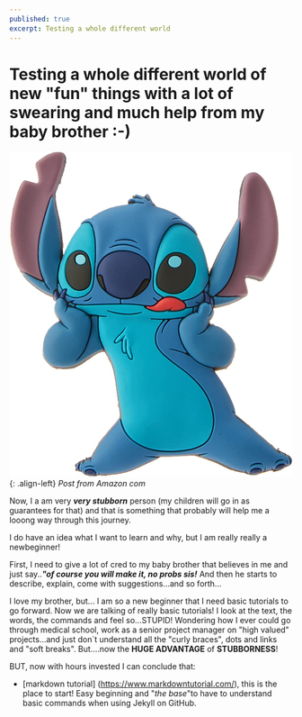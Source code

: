 ```yaml
---
published: true
excerpt: Testing a whole different world
---
```

# Testing a whole different world of new "fun" things with a lot of swearing and much help from my baby brother :-)

![Thinking stitch](/assets/images/Stich.jpg){: .align-left} 
_Post from Amazon com_

Now, I a am very _**very stubborn**_ person (my children will go in as guarantees for that) and that is something that probably will help me a looong way through this journey.

I do have an idea what I want to learn and why, but I am really really a newbeginner!

First, I need to give a lot of cred to my baby brother that believes in me and just say..**_"of course you will make it, no probs sis!_** And then he starts to describe, explain, come with suggestions...and so forth...

I love my brother, but... I am so a new beginner that I need basic tutorials to go forward. Now we are talking of really basic tutorials! I look at the text, the words, the commands and feel so...STUPID! Wondering how I ever could go through medical school, work as a senior project manager on "high valued" projects...and just don´t understand all the "curly braces", dots and links and "soft breaks". But....now the **HUGE ADVANTAGE** of **STUBBORNESS**!

BUT, now with hours invested I can conclude that:
* [markdown tutorial] (https://www.markdowntutorial.com/), this is the place to start! Easy beginning and "_the base_"to have to understand basic commands when using Jekyll on GitHub.

